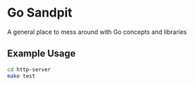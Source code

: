 # Go Sandpit

A general place to mess around with Go concepts and libraries

## Example Usage

```sh
cd http-server
make test
```
